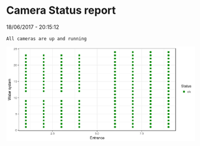 Camera Status report
================
18/06/2017 - 20:15:12

    All cameras are up and running

![](camreport_files/figure-markdown_github/unnamed-chunk-2-1.png)

